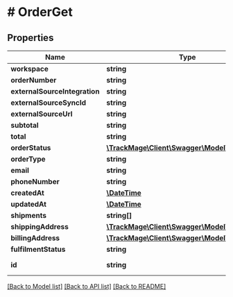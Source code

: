 # # OrderGet

## Properties

Name | Type | Description | Notes
------------ | ------------- | ------------- | -------------
**workspace** | **string** |  | 
**orderNumber** | **string** |  | 
**externalSourceIntegration** | **string** |  | [optional] 
**externalSourceSyncId** | **string** |  | [optional] 
**externalSourceUrl** | **string** |  | [optional] 
**subtotal** | **string** |  | [optional] 
**total** | **string** |  | [optional] 
**orderStatus** | [**\TrackMage\Client\Swagger\Model\StatusGet**](StatusGet.md) |  | [optional] 
**orderType** | **string** | customer|vendor | 
**email** | **string** |  | [optional] 
**phoneNumber** | **string** |  | [optional] 
**createdAt** | [**\DateTime**](\DateTime.md) |  | [optional] 
**updatedAt** | [**\DateTime**](\DateTime.md) |  | [optional] 
**shipments** | **string[]** |  | [optional] 
**shippingAddress** | [**\TrackMage\Client\Swagger\Model\AddressGet**](AddressGet.md) |  | [optional] 
**billingAddress** | [**\TrackMage\Client\Swagger\Model\AddressGet**](AddressGet.md) |  | [optional] 
**fulfilmentStatus** | **string** |  | [optional] 
**id** | **string** |  | [optional] [readonly] 

[[Back to Model list]](../../README.md#documentation-for-models) [[Back to API list]](../../README.md#documentation-for-api-endpoints) [[Back to README]](../../README.md)


